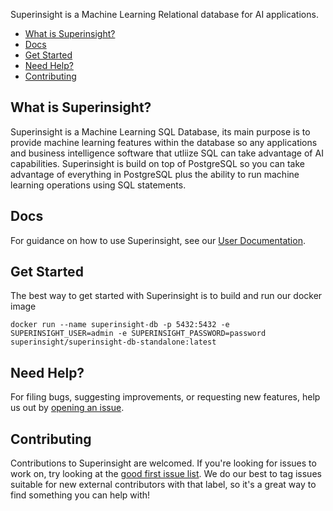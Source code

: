 

Superinsight is a Machine Learning Relational database for AI applications.

- [What is Superinsight?](#what-is-superinsight)
- [Docs](#docs)
- [Get Started](#get-started)
- [Need Help?](#need-help)
- [Contributing](#contributing)

## What is Superinsight?

Superinsight is a Machine Learning SQL Database, its main purpose is to provide machine learning features within the database so any applications and business intelligence software that utliize SQL can take advantage of AI capabilities. Superinsight is build on top of PostgreSQL so you can take advantage of everything in PostgreSQL plus the ability to run machine learning operations using SQL statements.

## Docs

For guidance on how to use Superinsight, see our [User Documentation](https://docs.superinsight.ai/).

## Get Started

The best way to get started with Superinsight is to build and run our docker image
```
docker run --name superinsight-db -p 5432:5432 -e SUPERINSIGHT_USER=admin -e SUPERINSIGHT_PASSWORD=password superinsight/superinsight-db-standalone:latest
```

## Need Help?

For filing bugs, suggesting improvements, or requesting new features, help us out by [opening an issue](https://github.com/superinsight/superinsight-db/issues/new).

## Contributing

Contributions to Superinsight are welcomed. If you're looking for issues to work on, try looking at the [good first issue list](https://github.com/superinsight/superinsight-db/issues?q=is%3Aopen+is%3Aissue+label%3A%22good+first+issue%22). We do our best to tag issues suitable for new external contributors with that label, so it's a great way to find something you can help with!
